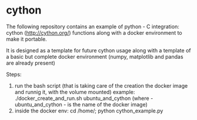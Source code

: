 # cython

The following repository contains an example of python - C integration: cython (http://cython.org/) functions along with a docker environment to make it portable. 

It is designed as a template for future cython usage along with a template of a basic but complete docker environment (numpy, matplotlib and pandas are already present)

Steps:
  1. run the bash script (that is taking care of the creation the docker image and runnig it, with the volume mounted)
     example: ./docker_create_and_run.sh ubuntu_and_cython (where - ubuntu_and_cython - is the name of the docker image)
  2. inside the docker env: cd /home/; python cython_example.py
  
